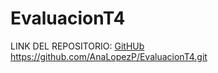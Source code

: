 # EvaluacionT4

LINK DEL REPOSITORIO:
[GitHUb](https://github.com/AnaLopezP/EvaluacionT4.git)
https://github.com/AnaLopezP/EvaluacionT4.git
